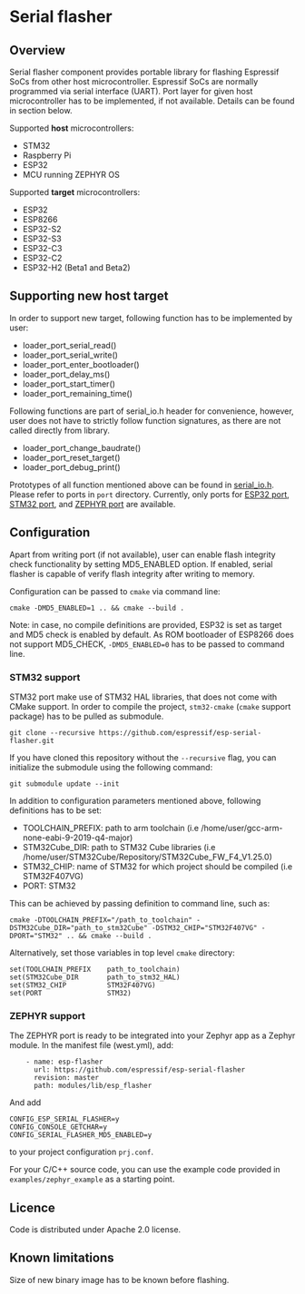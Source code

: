 # Serial flasher

## Overview

Serial flasher component provides portable library for flashing Espressif SoCs from other host microcontroller. Espressif SoCs are normally programmed via serial interface (UART). Port layer for given host microcontroller has to be implemented, if not available. Details can be found in section below.

Supported **host** microcontrollers:

- STM32
- Raspberry Pi
- ESP32
- MCU running ZEPHYR OS

Supported **target** microcontrollers:

- ESP32
- ESP8266
- ESP32-S2
- ESP32-S3
- ESP32-C3
- ESP32-C2
- ESP32-H2 (Beta1 and Beta2)

## Supporting new host target

In order to support new target, following function has to be implemented by user:

- loader_port_serial_read()
- loader_port_serial_write()
- loader_port_enter_bootloader()
- loader_port_delay_ms()
- loader_port_start_timer()
- loader_port_remaining_time()

Following functions are part of serial_io.h header for convenience, however, user does not have to strictly follow function signatures, as there are not called directly from library.

- loader_port_change_baudrate()
- loader_port_reset_target()
- loader_port_debug_print()

Prototypes of all function mentioned above can be found in [serial_io.h](include/serial_io.h).
Please refer to ports in `port` directory. Currently, only ports for [ESP32 port](port/esp32_port.c), [STM32 port](port/stm32_port.c), and [ZEPHYR port](port/zephyr_port.c) are available.

## Configuration

Apart from writing port (if not available), user can enable flash integrity check functionality by setting MD5_ENABLED option. If enabled, serial flasher is capable of verify flash integrity after writing to memory.

Configuration can be passed to `cmake` via command line:

```
cmake -DMD5_ENABLED=1 .. && cmake --build .
```

Note: in case, no compile definitions are provided, ESP32 is set as target and MD5 check is enabled by default. As ROM bootloader of ESP8266 does not support MD5_CHECK, `-DMD5_ENABLED=0` has to be passed to command line.

### STM32 support

STM32 port make use of STM32 HAL libraries, that does not come with CMake support. In order to compile the project, `stm32-cmake` (`cmake` support package) has to be pulled as submodule.

```
git clone --recursive https://github.com/espressif/esp-serial-flasher.git
```

If you have cloned this repository without the `--recursive` flag, you can initialize the submodule using the following command:

```
git submodule update --init
```

In addition to configuration parameters mentioned above, following definitions has to be set:

- TOOLCHAIN_PREFIX: path to arm toolchain (i.e /home/user/gcc-arm-none-eabi-9-2019-q4-major)
- STM32Cube_DIR: path to STM32 Cube libraries (i.e /home/user/STM32Cube/Repository/STM32Cube_FW_F4_V1.25.0)
- STM32_CHIP: name of STM32 for which project should be compiled (i.e STM32F407VG)
- PORT: STM32

This can be achieved by passing definition to command line, such as:

```
cmake -DTOOLCHAIN_PREFIX="/path_to_toolchain" -DSTM32Cube_DIR="path_to_stm32Cube" -DSTM32_CHIP="STM32F407VG" -DPORT="STM32" .. && cmake --build .
```

Alternatively, set those variables in top level `cmake` directory:

```
set(TOOLCHAIN_PREFIX    path_to_toolchain)
set(STM32Cube_DIR       path_to_stm32_HAL)
set(STM32_CHIP          STM32F407VG)
set(PORT                STM32)
```

### ZEPHYR support

The ZEPHYR port is ready to be integrated into your Zephyr app as a Zephyr module. In the manifest file (west.yml), add:

```
    - name: esp-flasher
      url: https://github.com/espressif/esp-serial-flasher
      revision: master
      path: modules/lib/esp_flasher
```

And add

```
CONFIG_ESP_SERIAL_FLASHER=y
CONFIG_CONSOLE_GETCHAR=y
CONFIG_SERIAL_FLASHER_MD5_ENABLED=y
```

to your project configuration `prj.conf`.

For your C/C++ source code, you can use the example code provided in `examples/zephyr_example` as a starting point.

## Licence

Code is distributed under Apache 2.0 license.

## Known limitations

Size of new binary image has to be known before flashing.
